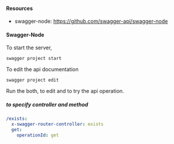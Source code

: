 #### Resources

* swagger-node: https://github.com/swagger-api/swagger-node

#### Swagger-Node

To start the server, 
```
swagger project start
```

To edit the api documentation
```
swagger project edit
```

Run the both, to edit and to try the api operation.

##### to specify controller and method

```yaml
/exists:
  x-swagger-router-controller: exists
  get:
    operationId: get
```
